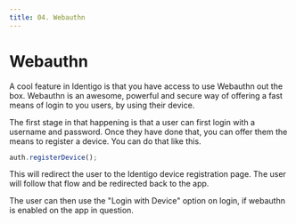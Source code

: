 ```yaml
---
title: 04. Webauthn
---
```

# Webauthn

A cool feature in Identigo is that you have access to use Webauthn out the box. Webauthn is an awesome, powerful and secure way of offering a fast means of login to you users, by using their device.

The first stage in that happening is that a user can first login with a username and password. Once they have done that, you can offer them the means to register a device. You can do that like this.

```typescript
auth.registerDevice();
```

This will redirect the user to the Identigo device registration page.
The user will follow that flow and be redirected back to the app.

The user can then use the "Login with Device" option on login, if webauthn is enabled on the app in question.
